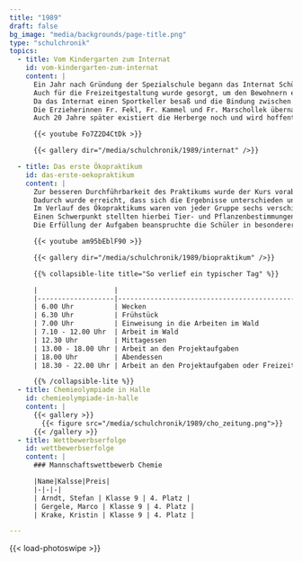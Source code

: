```yaml
---
title: "1989"
draft: false
bg_image: "media/backgrounds/page-title.png"
type: "schulchronik"
topics:
  - title: Vom Kindergarten zum Internat
    id: vom-kindergarten-zum-internat
    content: |
      Ein Jahr nach Gründung der Spezialschule begann das Internat Schüler aufzunehmen. Dafür wurde die ehemalige Kindertagesstädte „Mischka der Bär“ umgebaut, sodass Schüler von außerhalb darin schlafen und wohnen können.
      Auch für die Freizeitgestaltung wurde gesorgt, um den Bewohnern einen möglichst angenehmen Aufenthalt zu ermöglichen.
      Da das Internat einen Sportkeller besaß und die Bindung zwischen Schülern und Lehrern in den Anfangsjahren sehr eng war, wurden regelmäßig Sportwettkämpfe ausgetragen, an denen sowohl Schüler als auch Lehrer ihre Freude fanden.
      Die Erzieherinnen Fr. Fekl, Fr. Kammel und Fr. Marschollek übernahmen die pädagogische Betreuung der Schüler im Internat.
      Auch 20 Jahre später existiert die Herberge noch und wird hoffentlich für viele zukünftige Cantorianer eine schöne Unterkunft während ihrer Schulzeit sein.

      {{< youtube Fo7Z2D4CtDk >}}

      {{< gallery dir="/media/schulchronik/1989/internat" />}}

  - title: Das erste Ökopraktikum
    id: das-erste-oekopraktikum
    content: |
      Zur besseren Durchführbarkeit des Praktikums wurde der Kurs vorab in vier Gruppen aufgeteilt. Jede dieser Gruppen arbeitete während des Praktikums an einer ihr vom Fachlehrer zugewiesenen Stelle.
      Dadurch wurde erreicht, dass sich die Ergebnisse unterschieden und letztlich eine umfassend Darstellung und Auswertung der ökologischen Faktoren rund um das Jugendwaldheim Wildenstall möglich war.
      Im Verlauf des Ökopraktikums waren von jeder Gruppe sechs verschiedene Themen zu bearbeiten: Landschaft und Gehölz, Im und am Wasser, Bodenuntersuchungen, Krautschicht und Deckungsgrad, Tiere des Waldbodens sowie Territoriale Besonderheiten (Obersdorf).
      Einen Schwerpunkt stellten hierbei Tier- und Pflanzenbestimmungen sowie die Untersuchung von Boden- und Wasserproben dar.
      Die Erfüllung der Aufgaben beanspruchte die Schüler in besonderer Weise. Neben der konzentrierten und kontinuierlichen Arbeit blieb für Vergnügen außerhalb des Aufgabenbereiches kaum Zeit.

      {{< youtube am95bEblF90 >}}

      {{< gallery dir="/media/schulchronik/1989/biopraktikum" />}}

      {{% collapsible-lite title="So verlief ein typischer Tag" %}}

      |                   |                                             |
      |-------------------|---------------------------------------------|
      | 6.00 Uhr          | Wecken                                      |
      | 6.30 Uhr          | Frühstück                                   |
      | 7.00 Uhr          | Einweisung in die Arbeiten im Wald          |
      | 7.10 - 12.00 Uhr  | Arbeit im Wald                              |
      | 12.30 Uhr         | Mittagessen                                 |
      | 13.00 - 18.00 Uhr | Arbeit an den Projektaufgaben               |
      | 18.00 Uhr         | Abendessen                                  |
      | 18.30 - 22.00 Uhr | Arbeit an den Projektaufgaben oder Freizeit |

      {{% /collapsible-lite %}}
  - title: Chemieolympiade in Halle
    id: chemieolympiade-in-halle
    content: |
      {{< gallery >}}
        {{< figure src="/media/schulchronik/1989/cho_zeitung.png">}}
      {{< /gallery >}}
  - title: Wettbewerbserfolge
    id: wettbewerbserfolge
    content: |
      ### Mannschaftswettbewerb Chemie

      |Name|Kalsse|Preis|
      |-|-|-|
      | Arndt, Stefan | Klasse 9 | 4. Platz |
      | Gergele, Marco | Klasse 9 | 4. Platz |
      | Krake, Kristin | Klasse 9 | 4. Platz |

---
```

{{< load-photoswipe >}}

